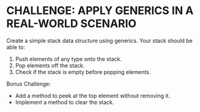 # CHALLENGE: APPLY GENERICS IN A REAL-WORLD SCENARIO

Create a simple stack data structure using generics. Your stack should be able to:

1. Push elements of any type onto the stack.
2. Pop elements off the stack.
3. Check if the stack is empty before popping elements.

Bonus Challenge:

- Add a method to peek at the top element without removing it.
- Implement a method to clear the stack.
